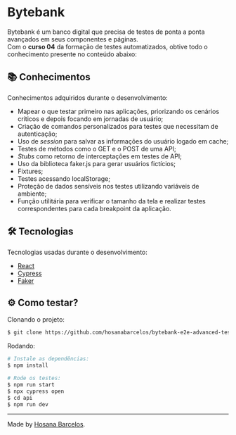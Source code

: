 <h1>
    Bytebank
</h1>

Bytebank é um banco digital que precisa de testes de ponta a ponta avançados em seus componentes e páginas. <br />
Com o **curso 04** da formação de testes automatizados, obtive todo o conhecimento presente no conteúdo abaixo:

 ## 📚 Conhecimentos

Conhecimentos adquiridos durante o desenvolvimento:
- Mapear o que testar primeiro nas aplicações, priorizando os cenários críticos e depois focando em jornadas de usuário;
- Criação de comandos personalizados para testes que necessitam de autenticação;
- Uso de _session_ para salvar as informações do usuário logado em cache;
- Testes de métodos como o GET e o POST de uma API;
- _Stubs_ como retorno de interceptações em testes de API;
- Uso da biblioteca faker.js para gerar usuários fictícios;
- Fixtures;
- Testes acessando localStorage;
- Proteção de dados sensíveis nos testes utilizando variáveis de ambiente;
- Função utilitária para verificar o tamanho da tela e realizar testes correspondentes para cada breakpoint da aplicação.

  
 ## 🛠️ Tecnologias

Tecnologias usadas durante o desenvolvimento:

- [React](https://react.dev/)
- [Cypress](https://www.cypress.io/)
- [Faker](https://fakerjs.dev/)

## ⚙️ Como testar?

Clonando o projeto:
```bash
$ git clone https://github.com/hosanabarcelos/bytebank-e2e-advanced-tests.git
```

Rodando:
``` bash
# Instale as dependências:
$ npm install

# Rode os testes:
$ npm run start
$ npx cypress open
$ cd api
$ npm run dev

```
---

Made by [Hosana Barcelos](https://github.com/hosanabarcelos).

